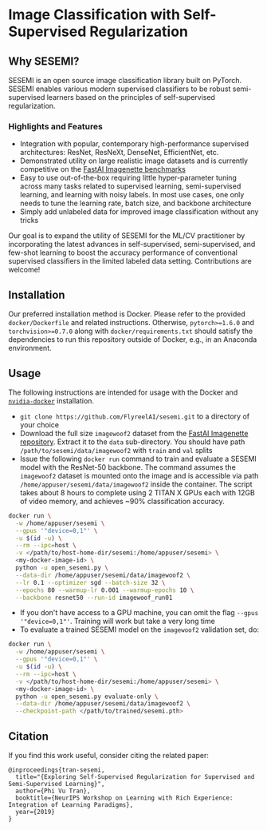# Image Classification with Self-Supervised Regularization

## Why SESEMI?
SESEMI is an open source image classification library built on PyTorch. SESEMI enables various modern supervised classifiers to be robust semi-supervised learners based on the principles of self-supervised regularization.

### Highlights and Features

* Integration with popular, contemporary high-performance supervised architectures: ResNet, ResNeXt, DenseNet, EfficientNet, etc.
* Demonstrated utility on large realistic image datasets and is currently competitive on the [FastAI Imagenette benchmarks](https://github.com/fastai/imagenette)
* Easy to use out-of-the-box requiring little hyper-parameter tuning across many tasks related to supervised learning, semi-supervised learning, and learning with noisy labels. In most use cases, one only needs to tune the learning rate, batch size, and backbone architecture
* Simply add unlabeled data for improved image classification without any tricks

Our goal is to expand the utility of SESEMI for the ML/CV practitioner by incorporating the latest advances in self-supervised, semi-supervised, and few-shot learning to boost the accuracy performance of conventional supervised classifiers in the limited labeled data setting. Contributions are welcome!

## Installation
Our preferred installation method is Docker. Please refer to the provided `docker/Dockerfile` and related instructions. Otherwise, `pytorch>=1.6.0` and `torchvision>=0.7.0` along with `docker/requirements.txt` should satisfy the dependencies to run this repository outside of Docker, e.g., in an Anaconda environment.

## Usage

The following instructions are intended for usage with the Docker and [`nvidia-docker`](https://github.com/NVIDIA/nvidia-docker) installation.

* `git clone https://github.com/FlyreelAI/sesemi.git` to a directory of your choice
* Download the full size `imagewoof2` dataset from the [FastAI Imagenette repository](https://github.com/fastai/imagenette). Extract it to the `data` sub-directory. You should have path `/path/to/sesemi/data/imagewoof2` with `train` and `val` splits
* Issue the following `docker run` command to train and evaluate a SESEMI model with the ResNet-50 backbone. The command assumes the `imagewoof2` dataset is mounted onto the image and is accessible via path `/home/appuser/sesemi/data/imagewoof2` inside the container. The script takes about 8 hours to complete using 2 TITAN X GPUs each with 12GB of video memory, and achieves ~90% classification accuracy.

```bash
docker run \
  -w /home/appuser/sesemi \
  --gpus '"device=0,1"' \
  -u $(id -u) \
  --rm --ipc=host \
  -v </path/to/host-home-dir/sesemi:/home/appuser/sesemi> \
  <my-docker-image-id> \
  python -u open_sesemi.py \
  --data-dir /home/appuser/sesemi/data/imagewoof2 \
  --lr 0.1 --optimizer sgd --batch-size 32 \
  --epochs 80 --warmup-lr 0.001 --warmup-epochs 10 \
  --backbone resnet50 --run-id imagewoof_run01
```

* If you don't have access to a GPU machine, you can omit the flag `--gpus '"device=0,1"'`. Training will work but take a very long time
* To evaluate a trained SESEMI model on the `imagewoof2` validation set, do:

```bash
docker run \
  -w /home/appuser/sesemi \
  --gpus '"device=0,1"' \
  -u $(id -u) \
  --rm --ipc=host \
  -v </path/to/host-home-dir/sesemi:/home/appuser/sesemi> \
  <my-docker-image-id> \
  python -u open_sesemi.py evaluate-only \
  --data-dir /home/appuser/sesemi/data/imagewoof2 \
  --checkpoint-path </path/to/trained/sesemi.pth>
```

## Citation
If you find this work useful, consider citing the related paper:

```
@inproceedings{tran-sesemi,
  title="{Exploring Self-Supervised Regularization for Supervised and Semi-Supervised Learning}",
  author={Phi Vu Tran},
  booktitle={NeurIPS Workshop on Learning with Rich Experience: Integration of Learning Paradigms},
  year={2019}
}
```

